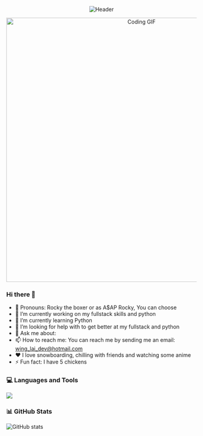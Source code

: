 <p align="center">
  <img src="https://capsule-render.vercel.app/api?type=waving&color=gradient&height=150&section=header&text=Hi%2C%20I%27m%20Rocky!&fontSize=50" alt="Header" />
</p>

<p align="center">
  <img src="https://media3.giphy.com/media/v1.Y2lkPTc5MGI3NjExM2o3d3BieXRvdjRjc3h5MHcyM2JiazJzZndwbnk0enQ2czI1bDlndyZlcD12MV9pbnRlcm5hbF9naWZfYnlfaWQmY3Q9Zw/xUA7b4LNqswUGX2REs/giphy.gif" alt="Coding GIF" width="700" />
</p>



### Hi there 👋
* 👩 Pronouns: Rocky the boxer or as A$AP Rocky, You can choose
* 🔭 I’m currently working on my fullstack skills and python
* 🌱 I’m currently learning Python 
* 🤔 I’m looking for help with to get better at my fullstack and python
* 💬 Ask me about: 
* 📫 How to reach me: You can reach me by sending me an email: wing_lai_dev@hotmail.com
* ❤️ I love snowboarding, chilling with friends and watching some anime
* ⚡ Fun fact: I have 5 chickens
  
### 💻 Languages and Tools
<p>
  <img src="https://skillicons.dev/icons?i=html,css,js,react,nodejs,git,github,vscode,figma,PHP" />
</p>

### 📊 GitHub Stats
![GitHub stats](https://github-readme-stats.vercel.app/api?username=WingDev852&show_icons=true&theme=tokyonight)
